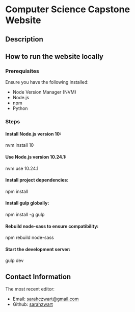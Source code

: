 # Computer Science Capstone Website


## Description


## How to run the website locally 

### Prerequisites 
Ensure you have the following installed:
* Node Version Manager (NVM)
* Node.js
* npm
* Python
### Steps

#### Install Node.js version 10:
nvm install 10  
#### Use Node.js version 10.24.1:
nvm use 10.24.1  
#### Install project dependencies:
npm install  
#### Install gulp globally:
npm install -g gulp  
#### Rebuild node-sass to ensure compatibility:
npm rebuild node-sass  
#### Start the development server:
gulp dev  

## Contact Information 
The most recent editor:  
- Email: sarahczwart@gmail.com  
- Github: [sarahzwart](https://github.com/sarahzwart) 